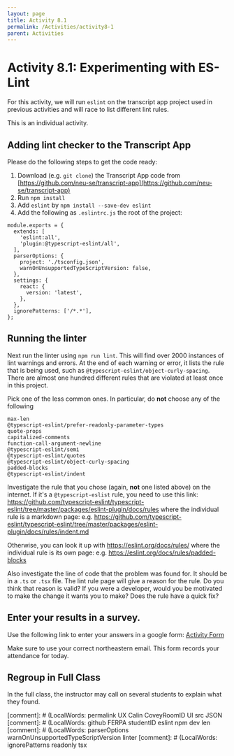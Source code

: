 ```yaml
---
layout: page
title: Activity 8.1
permalink: /Activities/activity8-1
parent: Activities
---
```


# Activity 8.1: Experimenting with ES-Lint

For this activity, we will run `eslint` on the transcript app project used in previous activities and will race to list different lint rules.

This is an individual activity.

## Adding lint checker to the Transcript App

Please do the following steps to get the code ready:
1. Download (e.g. `git clone`) the Transcript App code from 
[https://github.com/neu-se/transcript-app](https://github.com/neu-se/transcript-app)
2. Run `npm install`
3. Add `eslint` by `npm install --save-dev eslint`
4. Add the following as `.eslintrc.js` the root of the project:
```
module.exports = {
  extends: [
    'eslint:all',
    'plugin:@typescript-eslint/all',
  ],
  parserOptions: {
    project: './tsconfig.json',
    warnOnUnsupportedTypeScriptVersion: false,
  },
  settings: {
    react: {
      version: 'latest',
    },
  },
  ignorePatterns: ['/*.*'],
};
```

## Running the linter

Next run the linter using `npm run lint`.  This will find over 2000 instances of lint warnings and errors.  At the end of each warning or error, it lists the rule that is being used, such as `@typescript-eslint/object-curly-spacing`.  There are almost one hundred different rules that are violated at least once in this project.

Pick one of the less common ones.  In particular, do **not** choose any of the following
```
max-len
@typescript-eslint/prefer-readonly-parameter-types
quote-props
capitalized-comments
function-call-argument-newline
@typescript-eslint/semi
@typescript-eslint/quotes
@typescript-eslint/object-curly-spacing
padded-blocks
@typescript-eslint/indent

```
Investigate the rule that you chose (again, **not** one listed above)
on the internet.  If it's a `@typescript-eslist` rule, you need to use this link:
<https://github.com/typescript-eslint/typescript-eslint/tree/master/packages/eslint-plugin/docs/rules>
where the individual rule is a markdown page: e.g.
<https://github.com/typescript-eslint/typescript-eslint/tree/master/packages/eslint-plugin/docs/rules/indent.md>

Otherwise, you can look it up with
<https://eslint.org/docs/rules/>
where the individual rule is its own page: e.g.
<https://eslint.org/docs/rules/padded-blocks>

Also investigate the line of code that the problem was found for.  It should be in a `.ts` or `.tsx` file.  The lint rule page will give a reason for the rule.  Do you think that reason is valid?  If you were a developer, would you be motivated to make the change it wants you to make?  Does the rule have a quick fix?

## Enter your results in a survey.

Use the following link to enter your answers in a google form:
[Activity Form](https://docs.google.com/forms/d/e/1FAIpQLSeSnB7Xz0Aiz22bDDk5g8UnEj6jyP9hTfYwgzznShVBv8_ZvQ/viewform?usp=sf_link)

Make sure to use your correct northeastern email.  This form records your attendance for today.

## Regroup in Full Class

In the full class, the instructor may call on several students to explain what they found.

[comment]: # (LocalWords:  permalink UX Calin CoveyRoomID UI src JSON
[comment]: # (LocalWords:  github FERPA studentID eslint npm dev len
[comment]: # (LocalWords:  parserOptions warnOnUnsupportedTypeScriptVersion linter
[comment]: # (LocalWords:  ignorePatterns readonly tsx
